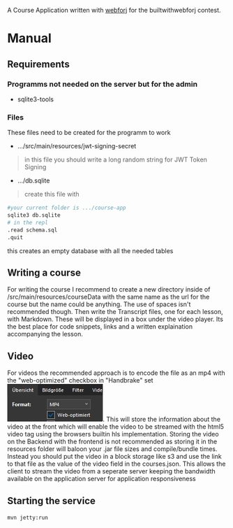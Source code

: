 A Course Application written with [webforj](https://webforj.com) for the builtwithwebforj contest.

# Manual

## Requirements

### Programms not needed on the server but for the admin
- sqlite3-tools

### Files
These files need to be created for the programm to work
- .../src/main/resources/jwt-signing-secret
> in this file you should write a long random string for JWT Token Signing
- .../db.sqlite
> create this file with
```bash
#your current folder is .../course-app
sqlite3 db.sqlite
# in the repl
.read schema.sql
.quit
```
this creates an empty database with all the needed tables

## Writing a course
For writing the course I recommend to create a new directory inside of /src/main/resources/courseData with the same name as the url for the course but the name could be anything. The use of spaces isn't recommended though.
Then write the Transcript files, one for each lesson, with Markdown. These will be displayed in a box under the video player. Its the best place for code snippets, links and a written explaination accompanying the lesson.
## Video
For videos the recommended approach is to encode the file as an mp4 with the "web-optimized" checkbox in "Handbrake" set
![Screenshot of the checkbox](/docs/Screenshot%202025-03-08%20200201.png). This will store the information about
the video at the front which will enable the video to be streamed with the html5 video tag using the browsers builtin hls implementation.
Storing the video on the Backend with the frontend is not recommended as storing it in the resources folder will baloon your .jar file sizes and compile/bundle times. Instead you should put the video in a block storage like s3 and use the link to that file as the value of the video field in the courses.json. This allows the client to stream the video from a seperate server keeping the bandwidth available on the application server for application responsiveness

## Starting the service
```bash
mvn jetty:run
```